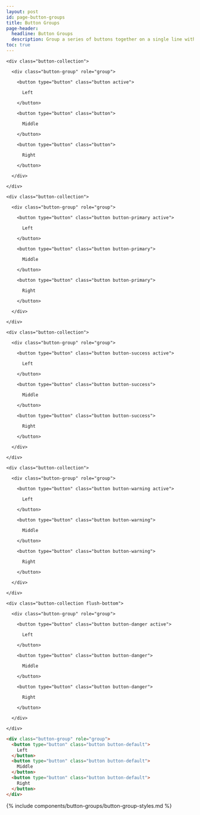```yaml
---
layout: post
id: page-button-groups
title: Button Groups
page-header:
  headline: Button Groups
  description: Group a series of buttons together on a single line with the button group. Add on optional JavaScript radio and checkbox style behavior with our buttons plugin.
toc: true
---
```


<div class="panel flush-bottom">

  <div class="panel-cell">

    <div class="button-collection">

      <div class="button-group" role="group">

        <button type="button" class="button active">

          Left

        </button>

        <button type="button" class="button">

          Middle

        </button>

        <button type="button" class="button">

          Right

        </button>

      </div>

    </div>

    <div class="button-collection">

      <div class="button-group" role="group">

        <button type="button" class="button button-primary active">

          Left

        </button>

        <button type="button" class="button button-primary">

          Middle

        </button>

        <button type="button" class="button button-primary">

          Right

        </button>

      </div>

    </div>

    <div class="button-collection">

      <div class="button-group" role="group">

        <button type="button" class="button button-success active">

          Left

        </button>

        <button type="button" class="button button-success">

          Middle

        </button>

        <button type="button" class="button button-success">

          Right

        </button>

      </div>

    </div>

    <div class="button-collection">

      <div class="button-group" role="group">

        <button type="button" class="button button-warning active">

          Left

        </button>

        <button type="button" class="button button-warning">

          Middle

        </button>

        <button type="button" class="button button-warning">

          Right

        </button>

      </div>

    </div>

    <div class="button-collection flush-bottom">

      <div class="button-group" role="group">

        <button type="button" class="button button-danger active">

          Left

        </button>

        <button type="button" class="button button-danger">

          Middle

        </button>

        <button type="button" class="button button-danger">

          Right

        </button>

      </div>

    </div>

  </div>

  <div class="panel-cell panel-cell-light panel-cell-code-block" markdown="1">

```html
<div class="button-group" role="group">
  <button type="button" class="button button-default">
    Left
  </button>
  <button type="button" class="button button-default">
    Middle
  </button>
  <button type="button" class="button button-default">
    Right
  </button>
</div>
```

  </div>

</div>

{% include components/button-groups/button-group-styles.md %}
